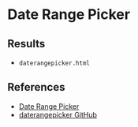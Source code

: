 # Date Range Picker

## Results
- `daterangepicker.html`

## References
- [Date Range Picker](http://www.daterangepicker.com/)
- [daterangepicker GitHub](https://github.com/dangrossman/daterangepicker)